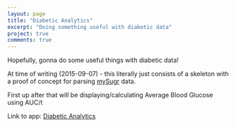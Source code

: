 ```yaml
---
layout: page
title: "Diabetic Analytics"
excerpt: "Doing something useful with diabetic data"
project: true
comments: true
---
```


Hopefully, gonna do some useful things with diabetic data! 

At time of writing (2015-09-07) - this literally just consists of a skeleton with a proof of concept for parsing [mySugr](http://mySugr.com) data. 

First up after that will be displaying/calculating Average Blood Glucose using AUC/t

Link to app: [Diabetic Analytics](/diabetic-analytics) 
